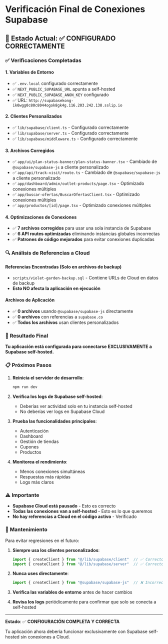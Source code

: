 # Verificación Final de Conexiones Supabase

## 🎉 Estado Actual: ✅ CONFIGURADO CORRECTAMENTE

### ✅ **Verificaciones Completadas**

#### **1. Variables de Entorno**
- ✅ `.env.local` configurado correctamente
- ✅ `NEXT_PUBLIC_SUPABASE_URL` apunta a self-hosted
- ✅ `NEXT_PUBLIC_SUPABASE_ANON_KEY` configurado
- ✅ URL: `http://supabasekong-ik0wgg0c80c8044ogok8gk4g.116.203.242.138.sslip.io`

#### **2. Clientes Personalizados**
- ✅ `lib/supabase/client.ts` - Configurado correctamente
- ✅ `lib/supabase/server.ts` - Configurado correctamente  
- ✅ `lib/supabase/middleware.ts` - Configurado correctamente

#### **3. Archivos Corregidos**
- ✅ `app/ui/plan-status-banner/plan-status-banner.tsx` - Cambiado de `@supabase/supabase-js` a cliente personalizado
- ✅ `app/api/track-visit/route.ts` - Cambiado de `@supabase/supabase-js` a cliente personalizado
- ✅ `app/dashboard/admin/outlet-products/page.tsx` - Optimizado conexiones múltiples
- ✅ `app/buscar-ofertas/BuscarOfertasClient.tsx` - Optimizado conexiones múltiples
- ✅ `app/productos/[id]/page.tsx` - Optimizado conexiones múltiples

#### **4. Optimizaciones de Conexiones**
- ✅ **7 archivos corregidos** para usar una sola instancia de Supabase
- ✅ **6 API routes optimizadas** eliminando instancias globales incorrectas
- ✅ **Patrones de código mejorados** para evitar conexiones duplicadas

### 🔍 **Análisis de Referencias a Cloud**

#### **Referencias Encontradas (Solo en archivos de backup)**
- `scripts/violet-garden-backup.sql` - Contiene URLs de Cloud en datos de backup
- **Esto NO afecta la aplicación en ejecución**

#### **Archivos de Aplicación**
- ✅ **0 archivos** usando `@supabase/supabase-js` directamente
- ✅ **0 archivos** con referencias a `supabase.co`
- ✅ **Todos los archivos** usan clientes personalizados

### 🚀 **Resultado Final**

**Tu aplicación está configurada para conectarse EXCLUSIVAMENTE a Supabase self-hosted.**

### 📋 **Próximos Pasos**

1. **Reinicia el servidor de desarrollo**:
   ```bash
   npm run dev
   ```

2. **Verifica los logs de Supabase self-hosted**:
   - Deberías ver actividad solo en tu instancia self-hosted
   - No deberías ver logs en Supabase Cloud

3. **Prueba las funcionalidades principales**:
   - Autenticación
   - Dashboard
   - Gestión de tiendas
   - Cupones
   - Productos

4. **Monitorea el rendimiento**:
   - Menos conexiones simultáneas
   - Respuestas más rápidas
   - Logs más claros

### ⚠️ **Importante**

- **Supabase Cloud está pausado** - Esto es correcto
- **Todas las conexiones van a self-hosted** - Esto es lo que queremos
- **No hay referencias a Cloud en el código activo** - Verificado

### 🔧 **Mantenimiento**

Para evitar regresiones en el futuro:

1. **Siempre usa los clientes personalizados**:
   ```typescript
   import { createClient } from "@/lib/supabase/client"  // ✅ Correcto
   import { createClient } from "@/lib/supabase/server"  // ✅ Correcto
   ```

2. **Nunca uses directamente**:
   ```typescript
   import { createClient } from "@supabase/supabase-js"  // ❌ Incorrecto
   ```

3. **Verifica las variables de entorno** antes de hacer cambios

4. **Revisa los logs** periódicamente para confirmar que solo se conecta a self-hosted

---

**Estado**: ✅ **CONFIGURACIÓN COMPLETA Y CORRECTA**

Tu aplicación ahora debería funcionar exclusivamente con Supabase self-hosted sin conexiones a Cloud. 